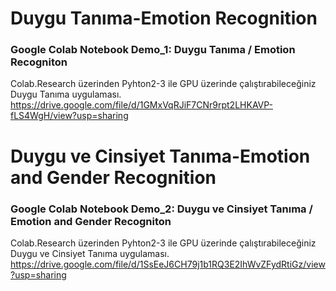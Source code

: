 # Duygu Tanıma-Emotion Recognition
### Google Colab Notebook Demo_1: Duygu Tanıma / Emotion Recogniton
Colab.Research üzerinden Pyhton2-3 ile GPU üzerinde çalıştırabileceğiniz Duygu Tanıma uygulaması.
https://drive.google.com/file/d/1GMxVqRJiF7CNr9rpt2LHKAVP-fLS4WgH/view?usp=sharing

# Duygu ve Cinsiyet Tanıma-Emotion and Gender Recognition
### Google Colab Notebook Demo_2: Duygu ve Cinsiyet Tanıma / Emotion and Gender Recogniton
Colab.Research üzerinden Pyhton2-3 ile GPU üzerinde çalıştırabileceğiniz Duygu ve Cinsiyet Tanıma uygulaması.
https://drive.google.com/file/d/1SsEeJ6CH79j1b1RQ3E2IhWvZFydRtiGz/view?usp=sharing

